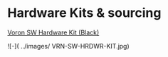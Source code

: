 # Hardware Kits & sourcing 

[Voron SW Hardware Kit (Black)](https://lecktor.com/en/voron-sw/489-voron-sw-hardware-kit-black.html "VRN-SW-HRDWR-KIT")

![-]( ../images/ VRN-SW-HRDWR-KIT.jpg)